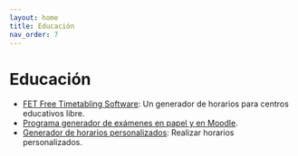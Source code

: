 ```yaml
---
layout: home
title: Educación
nav_order: 7
---
```


# Educación

* [FET Free Timetabling Software](https://lalescu.ro/liviu/fet/): Un generador de horarios para centros educativos libre.
* [Programa generador de exámenes en papel y en Moodle](https://lacienciaparatodos.wordpress.com/2022/07/02/programa-generador-de-examenes-en-papel-y-en-moodle/).
* [Generador de horarios personalizados](https://schedulebuilder.org/es/): Realizar horarios personalizados.